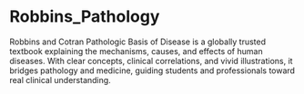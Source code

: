 # Robbins_Pathology
Robbins and Cotran Pathologic Basis of Disease is a globally trusted textbook explaining the mechanisms, causes, and effects of human diseases. With clear concepts, clinical correlations, and vivid illustrations, it bridges pathology and medicine, guiding students and professionals toward real clinical understanding.
